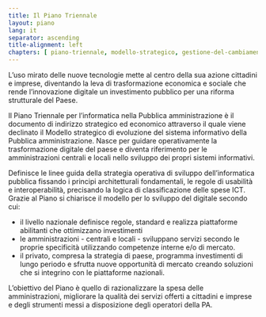 ```yaml
---
title: Il Piano Triennale
layout: piano
lang: it
separator: ascending
title-alignment: left
chapters: [ piano-triennale, modello-strategico, gestione-del-cambiamento, razionalizzazione-della-spesa, principi-per-lo-sviluppo-di-progetti-digitali ]
---
```

L’uso mirato delle nuove tecnologie mette al centro della sua azione cittadini e imprese, diventando la leva di trasformazione economica e sociale che rende l’innovazione digitale un investimento pubblico per una riforma strutturale del Paese.

Il Piano Triennale per l’informatica nella Pubblica amministrazione è  il documento di indirizzo strategico ed economico attraverso il quale viene declinato il Modello strategico di evoluzione del sistema informativo della Pubblica amministrazione. Nasce per guidare operativamente la trasformazione digitale del paese e diventa riferimento per le amministrazioni centrali e locali nello sviluppo dei propri sistemi informativi. 

Definisce le linee guida della strategia operativa di sviluppo dell’informatica pubblica fissando i principi architetturali fondamentali, le regole di usabilità e interoperabilità, precisando la logica di classificazione delle spese ICT. Grazie al Piano si chiarisce il modello per lo sviluppo del digitale secondo cui:
 
- il livello nazionale definisce regole, standard e realizza piattaforme abilitanti che ottimizzano investimenti
- le amministrazioni - centrali e locali - sviluppano servizi secondo le proprie specificità utilizzando competenze interne e/o di mercato.
- il privato, compresa la strategia di paese, programma investimenti di lungo periodo e sfrutta nuove opportunità di mercato creando soluzioni che si integrino con le piattaforme nazionali. 
 
L’obiettivo del Piano è quello di razionalizzare la spesa delle amministrazioni, migliorare la qualità dei servizi offerti a cittadini e imprese e degli strumenti messi a disposizione degli operatori della PA.
